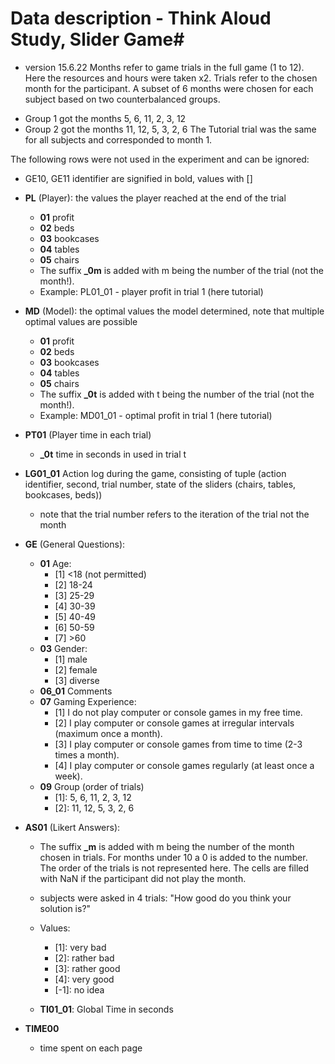 # Data description - Think Aloud Study, Slider Game#
- version 15.6.22
Months refer to game trials in the full game (1 to 12). Here the resources and hours were taken x2.
Trials refer to the chosen month for the participant. A subset of 6 months were chosen for each subject based on two counterbalanced groups.
* Group 1 got the months 5, 6, 11, 2, 3, 12
* Group 2 got the months 11, 12, 5, 3, 2, 6
 The Tutorial trial was the same for all subjects and corresponded to month 1.

The following rows were not used in the experiment and can be ignored:
* GE10, GE11
identifier are signified in bold, values with []

* **PL** (Player): the values the player reached at the end of the trial
  * **01** profit
  * **02** beds
  * **03** bookcases
  * **04** tables
  * **05** chairs
  * The suffix **_0m** is added with m being the number of the trial (not the month!).
  * Example: PL01_01 - player profit in trial 1 (here tutorial)

* **MD** (Model): the optimal values the model determined, note that multiple optimal values are possible
    * **01** profit
    * **02** beds
    * **03** bookcases
    * **04** tables
    * **05** chairs
    *  The suffix **_0t** is added with t being the number of the trial (not the month!).
    * Example: MD01_01 - optimal profit in trial 1 (here tutorial)

* **PT01** (Player time in each trial)
  * **_0t** time in seconds in used in trial t

* **LG01_01** Action log during the game, consisting of tuple (action identifier, second, trial number, state of the sliders (chairs, tables, bookcases, beds))
    * note that the trial number refers to the iteration of the trial not the month

* **GE** (General Questions):
  * **01** Age:
    * [1] <18 (not permitted)
    * [2] 18-24
    * [3] 25-29
    * [4] 30-39
    * [5] 40-49
    * [6] 50-59
    * [7] >60
  * **03** Gender:
    * [1] male
    * [2] female
    * [3] diverse
  * **06_01** Comments
  * **07** Gaming Experience:
    * [1] I do not play computer or console games in my free time.
    * [2] I play computer or console games at irregular intervals (maximum once a month).
    * [3] I play computer or console games from time to time (2-3 times a month).
    * [4] I play computer or console games regularly (at least once a week).
  * **09** Group (order of trials) 
    * [1]: 5, 6, 11, 2, 3, 12
    * [2]: 11, 12, 5, 3, 2, 6

* **AS01** (Likert Answers):
    * The suffix **_m** is added with m being the number of the month chosen in trials. For months under 10 a 0 is added to the number. The order of the trials is not represented here. The cells are filled with NaN if the participant did not play the month.
    * subjects were asked in 4 trials: "How good do you think your solution is?"
    * Values:
      * [1]: very bad
      * [2]: rather bad
      * [3]: rather good
      * [4]: very good
      * [-1]: no idea

  * **TI01_01**: Global Time in seconds

* **TIME00**
  * time spent on each page
